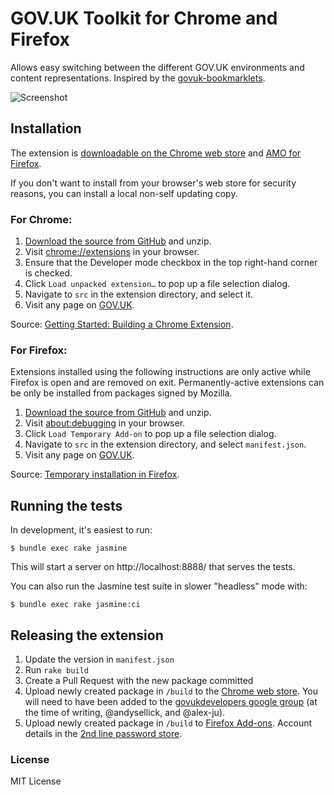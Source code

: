 # GOV.UK Toolkit for Chrome and Firefox

Allows easy switching between the different GOV.UK environments and content representations. Inspired by the [govuk-bookmarklets](https://github.com/dsingleton/govuk-bookmarklets).

![Screenshot](docs/screenshots.gif)

## Installation

The extension is [downloadable on the Chrome web store](https://chrome.google.com/webstore/detail/govuk-toolkit/dclfaikcemljbaoagjnedmlppnbiljen) and [AMO for Firefox](https://addons.mozilla.org/en-GB/firefox/addon/govuk-browser-extension/).

If you don't want to install from your browser's web store for security reasons, you can install a local non-self updating copy.

### For Chrome:

1. [Download the source from GitHub](https://github.com/alphagov/govuk-browser-extension/archive/master.zip) and unzip.
2. Visit [chrome://extensions](chrome://extensions) in your browser.
3. Ensure that the Developer mode checkbox in the top right-hand corner is checked.
4. Click `Load unpacked extension…` to pop up a file selection dialog.
5. Navigate to `src` in the extension directory, and select it.
6. Visit any page on [GOV.UK](https://www.gov.uk).

Source: [Getting Started: Building a Chrome Extension](https://developer.chrome.com/extensions/getstarted#unpacked).

### For Firefox:

Extensions installed using the following instructions are only active while Firefox
is open and are removed on exit. Permanently-active extensions can be only be
installed from packages signed by Mozilla.

1. [Download the source from GitHub](https://github.com/alphagov/govuk-browser-extension/archive/master.zip) and unzip.
2. Visit [about:debugging](about:debugging) in your browser.
4. Click `Load Temporary Add-on` to pop up a file selection dialog.
5. Navigate to `src` in the extension directory, and select `manifest.json`.
6. Visit any page on [GOV.UK](https://www.gov.uk).

Source: [Temporary installation in Firefox](https://developer.mozilla.org/en-US/Add-ons/WebExtensions/Temporary_Installation_in_Firefox).

## Running the tests

In development, it's easiest to run:

```
$ bundle exec rake jasmine
```

This will start a server on http://localhost:8888/ that serves the tests.

You can also run the Jasmine test suite in slower "headless" mode with:

```
$ bundle exec rake jasmine:ci
```

## Releasing the extension

1. Update the version in `manifest.json`
2. Run `rake build`
3. Create a Pull Request with the new package committed
4. Upload newly created package in `/build` to the [Chrome web store](https://chrome.google.com/webstore/developer/edit/dclfaikcemljbaoagjnedmlppnbiljen). You will need to have been added to the [govukdevelopers google group](https://groups.google.com/forum/#!forum/govukdevelopers) (at the time of writing, @andysellick, and @alex-ju).
5. Upload newly created package in `/build` to [Firefox Add-ons](https://addons.mozilla.org/en-US/developers/addon/govuk-toolkit/versions/submit/). Account details in the [2nd line password store](https://github.com/alphagov/govuk-secrets/tree/master/pass/2ndline/firefox).

### License

MIT License
